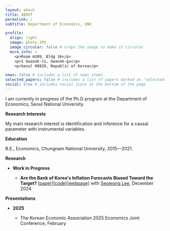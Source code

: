 ```yaml
---
layout: about
title: ABOUT
permalink: /
subtitle: Department of Economics, SNU

profile:
  align: right
  image: photo.JPG
  image_circular: false # crops the image to make it circular
  more_info: >
    <p>Room m109, Bldg 16</p>
    <p>1 Gwanak-ro, Gwanak-gu</p>
    <p>Seoul 08826, Republic of Korea</p>

news: false # includes a list of news items
selected_papers: false # includes a list of papers marked as "selected={true}"
social: true # includes social icons at the bottom of the page
---
```


I am currently in progress of the Ph.D program at the Department of Economics, Seoul National University.

**Research Interests**

My main research interest is identification and inference for a causal parameter with instrumental variables.

**Education**

B.E., Economics, Chungnam National University, 2015—2021.



**Research**
- **Work in Progress**

  - <strong> Are the Bank of Korea's Inflation Forecasts Biased Toward the Target? </strong> [[paper]](https://drive.google.com/file/d/1P12GPzzLeo1tafaUrtI2I6cD1W6k9Y5K/view)[[code]](https://github.com/EK-Seong/BoK_Forecast)[[webpage]](https://bok-inflation-forecast.streamlit.app/) with [Seojeong Lee](https://sites.google.com/site/misspecifiedjay), December 2024



**Presentations**
- **2025**

  - The Korean Economic Association 2025 Economics Joint Conference, February

